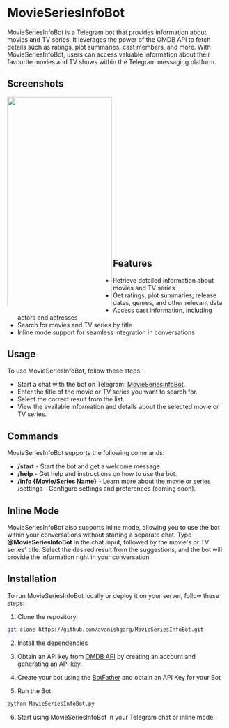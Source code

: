 
# MovieSeriesInfoBot

MovieSeriesInfoBot is a Telegram bot that provides information about movies and TV series. It leverages the power of the OMDB API to fetch details such as ratings, plot summaries, cast members, and more. With MovieSeriesInfoBot, users can access valuable information about their favourite movies and TV shows within the Telegram messaging platform.


## Screenshots

<img src="https://github.com/avanishgarg/MovieSeriesInfoBot/assets/44157009/38476cb3-7819-443c-a11f-84f8ac26c1b2" align="left" height="480" width="240" ><br/><br/><br/><br/><br/><br/><br/><br/><br/><br/><br/><br/><br/><br/><br/><br/><br/><br/><br/><br/>


## Features

- Retrieve detailed information about movies and TV series
- Get ratings, plot summaries, release dates, genres, and other relevant data
- Access cast information, including actors and actresses
- Search for movies and TV series by title
- Inline mode support for seamless integration in conversations


## Usage

To use MovieSeriesInfoBot, follow these steps:

- Start a chat with the bot on Telegram: [MovieSeriesInfoBot](https://t.me/MovieSeriesInfoBot).
- Enter the title of the movie or TV series you want to search for.
- Select the correct result from the list.
- View the available information and details about the selected movie or TV series.
## Commands

MovieSeriesInfoBot supports the following commands:

-  __/start__ - Start the bot and get a welcome message.
- __/help__ - Get help and instructions on how to use the bot.
- __/info {Movie/Series Name}__ - Learn more about the movie or series
/settings - Configure settings and preferences (coming soon).

## Inline Mode
MovieSeriesInfoBot also supports inline mode, allowing you to use the bot within your conversations without starting a separate chat. Type __@MovieSeriesInfoBot__ in the chat input, followed by the movie's or TV series' title. Select the desired result from the suggestions, and the bot will provide the information right in your conversation.
## Installation

To run MovieSeriesInfoBot locally or deploy it on your server, follow these steps:



1. Clone the repository:
```bash
git clone https://github.com/avanishgarg/MovieSeriesInfoBot.git
```

2. Install the dependencies

3. Obtain an API key from [OMDB API](https://www.omdbapi.com/) by creating an account and generating an API key.

4. Create your bot using the [BotFather](https://t.me/BotFather) and obtain an API Key for your Bot

5. Run the Bot
```bash
python MovieSeriesInfoBot.py
```

6. Start using MovieSeriesInfoBot in your Telegram chat or inline mode.





    
